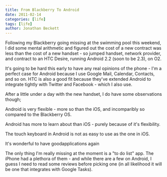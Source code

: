 ```yaml
---
title: From Blackberry To Android
date: 2011-02-14
categories: [life]
tags: [life]
author: Jonathan Beckett
---
```


Following my Blackberry going missing at the swimming pool this weekend, I did some mental arithmetic and figured out the cost of a new contract was less than the cost of a new handset - so jumped handset, network provider, and contract to an HTC Desire, running Android 2.2 (soon to be 2.3), on O2.

It's going to be hard this early to have any real opinions of the phone - I'm a perfect case for Android because I use Google Mail, Calendar, Contacts, and so on. HTC is also a good fit because they've extended Android to integrate tightly with Twitter and Facebook - which I also use.

After a little under a day with the new handset, I do have some observations though;

Android is very flexible - more so than the iOS, and incomparibly so compared to the Blackberry OS.

Android has more to learn about than iOS - purely because of it's flexibility.

The touch keyboard in Android is not as easy to use as the one in iOS.

It's wonderful to have goodapplications again

The only thing I'm really missing at the moment is a "to do list" app. The iPhone had a plethora of them - and while there are a few on Android, I guess I need to read some reviews before picking one (in all likelihood it will be one that integrates with Google Tasks).